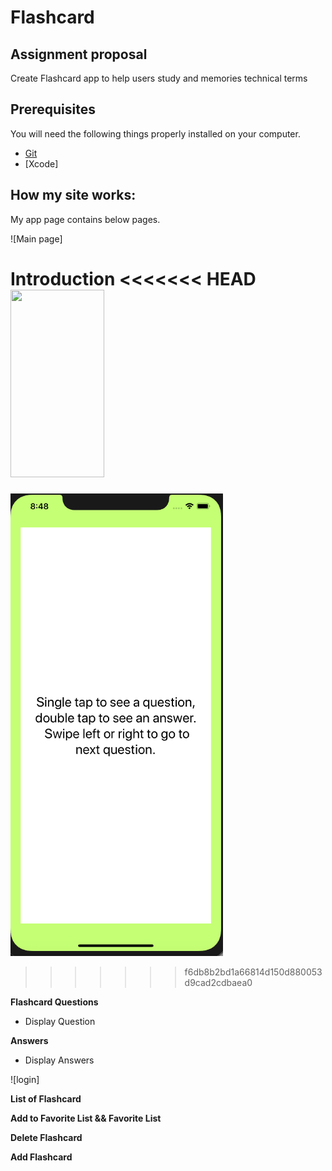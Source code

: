 # Flashcard


## Assignment proposal
Create Flashcard app to help users study and memories technical terms


## Prerequisites

You will need the following things properly installed on your computer.

* [Git](https://git-scm.com/)
* [Xcode]

## How my site works:
My app page contains below pages.

![Main page]


**Introduction**
<<<<<<< HEAD
<img src="https://github.com/jaejun-min/itp405-FinalProject-part1/blob/master/readme_img/login.png"  width="150" height="300" />
=======
![Guide](https://github.com/Jaejun-Project/IOS_Flashcard/blob/master/IOS_Flashcard_img/Intro.png?raw=true)
>>>>>>> f6db8b2bd1a66814d150d880053d9cad2cdbaea0

<!-- ![Guide](https://github.com/Jaejun-Project/pubg_leaderboard/blob/master/ImgRead/leaderboard.png) -->

**Flashcard Questions**
- Display Question

<!-- ![](https://github.com/Jaejun-Project/pubg_leaderboard/blob/master/ImgRead/stat.png) -->

**Answers**
- Display Answers

<!-- ![register](https://github.com/Jaejun-Project/pubg_leaderboard/blob/master/ImgRead/register.png) -->

![login]


**List of Flashcard**


**Add to Favorite List && Favorite List**

**Delete Flashcard**

**Add Flashcard**
